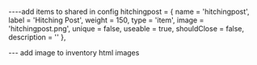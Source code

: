 ----add items to shared in config
hitchingpost = { name = 'hitchingpost', label = 'Hitching Post', weight = 150, type = 'item', image = 'hitchingpost.png', unique = false, useable = true, shouldClose = false, description = '' },


--- add image to inventory html images 